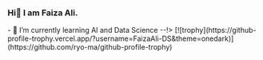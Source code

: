 ### Hi👋 I am Faiza Ali.

<!--
**FaizaAli-DS/FaizaAli-DS** is a ✨ _special_ ✨ repository because its `README.md` (this file) appears on your GitHub profile.

Here are some ideas to get you started:
--!>
- 🌱 I’m currently learning AI and Data Science 
--!>
[![trophy](https://github-profile-trophy.vercel.app/?username=FaizaAli-DS&theme=onedark)](https://github.com/ryo-ma/github-profile-trophy)
